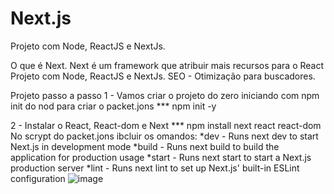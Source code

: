# Next.js
Projeto com Node, ReactJS e NextJs.

O que é Next.
Next é um framework que atribuir mais recursos para o React
Projeto com Node, ReactJS e NextJs.
SEO - Otimização para buscadores.


Projeto passo a passo
1 - Vamos criar o projeto do zero iniciando com npm init do nod para criar o packet.jons
*** npm init -y

2 - Instalar o React, React-dom e Next
*** npm install next react react-dom
No scrypt do packet.jons ibcluir os omandos: 
*dev - Runs next dev to start Next.js in development mode
*build - Runs next build to build the application for production usage
*start - Runs next start to start a Next.js production server
*lint - Runs next lint to set up Next.js' built-in ESLint configuration
![image](https://user-images.githubusercontent.com/26930314/170252412-399e19ae-d0f5-4a11-b25d-f647e62c824a.png)




